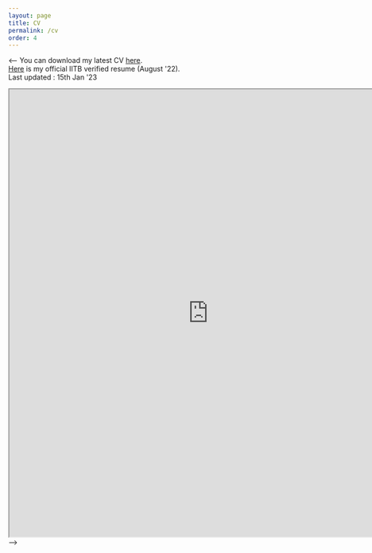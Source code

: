 ```yaml
---
layout: page
title: CV
permalink: /cv
order: 4
---
```

<--
You can download my latest CV [here](/files/Shivam_Patel_CV_old.pdf).  
[Here](/files/cv_iitb.pdf) is my official IITB verified resume (August '22).   
Last updated : 15th Jan '23  


<iframe src="https://patel-shivam.github.io/files/Shivam_Patel_CV_old.pdf" width="800" height="900">
</iframe>
-->
